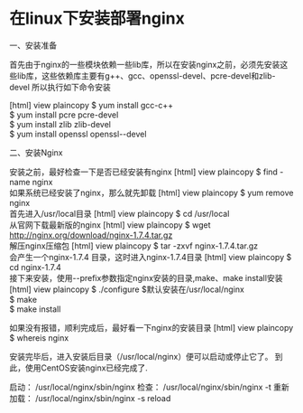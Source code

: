 

# 在linux下安装部署nginx

一、安装准备
 
首先由于nginx的一些模块依赖一些lib库，所以在安装nginx之前，必须先安装这些lib库，这些依赖库主要有g++、gcc、openssl-devel、pcre-devel和zlib-devel 所以执行如下命令安装
 
[html] view plaincopy 
$   yum install gcc-c++  
$   yum install pcre pcre-devel  
$   yum install zlib zlib-devel  
$   yum install openssl openssl--devel  

 
二、安装Nginx
 
安装之前，最好检查一下是否已经安装有nginx
[html] view plaincopy 
$   find -name nginx  
如果系统已经安装了nginx，那么就先卸载
[html] view plaincopy 
$   yum remove nginx  
首先进入/usr/local目录
[html] view plaincopy 
$   cd /usr/local  
从官网下载最新版的nginx
[html] view plaincopy 
$   wget http://nginx.org/download/nginx-1.7.4.tar.gz  
解压nginx压缩包
[html] view plaincopy 
$   tar -zxvf nginx-1.7.4.tar.gz  
会产生一个nginx-1.7.4 目录，这时进入nginx-1.7.4目录
[html] view plaincopy 
$   cd  nginx-1.7.4  
接下来安装，使用--prefix参数指定nginx安装的目录,make、make install安装
[html] view plaincopy 
$   ./configure  $默认安装在/usr/local/nginx   
$   make  
$   make install      

如果没有报错，顺利完成后，最好看一下nginx的安装目录
[html] view plaincopy 
$   whereis nginx  

安装完毕后，进入安装后目录（/usr/local/nginx）便可以启动或停止它了。
到此，使用CentOS安装nginx已经完成了.

启动：
/usr/local/nginx/sbin/nginx
检查：
/usr/local/nginx/sbin/nginx -t
重新加载：
/usr/local/nginx/sbin/nginx -s reload

